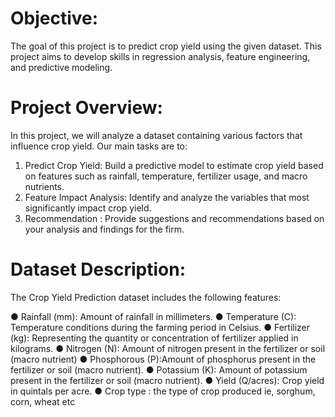 # Objective:
The goal of this project is to predict crop yield using the given dataset. This project aims to develop skills in regression analysis, feature engineering, and predictive modeling.

# Project Overview:
In this project, we will analyze a dataset containing various factors that influence crop yield. Our main tasks are to:

1.	Predict Crop Yield: Build a predictive model to estimate crop yield based on features such as rainfall, temperature, fertilizer usage, and macro nutrients.
2.	Feature Impact Analysis: Identify and analyze the variables that most significantly impact crop yield.
3.	Recommendation : Provide suggestions and recommendations based on your analysis and findings for the firm.

# Dataset Description:
The Crop Yield Prediction dataset includes the following features:

●	Rainfall (mm): Amount of rainfall in millimeters.
●	Temperature (C): Temperature conditions during the farming period in Celsius.
●	Fertilizer (kg): Representing the quantity or concentration of fertilizer applied in kilograms.
●	Nitrogen (N): Amount of nitrogen present in the fertilizer or soil (macro nutrient)
●	Phosphorous (P):Amount of phosphorus present in the fertilizer or soil (macro nutrient).
●	Potassium (K): Amount of potassium present in the fertilizer or soil (macro nutrient).
●	Yield (Q/acres): Crop yield in quintals per acre.
●	Crop type : the type of crop produced ie, sorghum, corn, wheat etc
